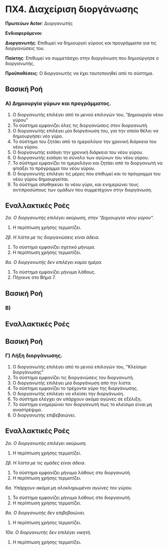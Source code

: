 # ΠΧ4. Διαχείριση διοργάνωσης

**Πρωτεύων Actor**: Διοργανωτής 

**Ενδιαφερόμενοι**:

**Διοργανωτής**: Επιθυμεί να δημιουργεί γύρους και προγράμματα για τις διοργανώσεις του.

**Παίκτης**: Επιθυμεί να συμμετάσχει στην διοργάνωση που δημιούργησε ο διοργανωτής.

**Προϋποθέσεις**: Ο διοργανωτής να έχει ταυτοποιηθεί από το σύστημα.

## Βασική Ροή

### Α) Δημιουργία γύρων και προγράμματος.
1. Ο διοργανωτής επιλέγει από το μενού επιλογών του, "Δημιουργία νέου γύρου"
2. Το σύστημα εμφανίζει όλες τις διοργανώσεις στον διοργανωτή.
3. Ο διοργανωτής επιλέγει μία διοργάνωση του, για την οποία θέλει να δημιουργήσει νέο γύρο.
4. Το σύστημα του ζητάει από το ημερολόγιο την χρονική διάρκεια του νέου γύρου.
5. Ο διοργανωτής εισάγει την χρονική διάρκεια του νέου γύρου.
6. Ο διοργανωτής εισάγει το σύνολο των αγώνων του νέου γύρου.
7. Το σύστημα εμφανίζει το ημερολόγιο και ζητάει από το διοργανωτή να φτιάξει το πρόγραμμα του νέου γύρου.
8. Ο διοργανωτής επιλέγει τις μέρες που επιθυμεί και το πρόγραμμα του νέου γύρου δημιουργείται.
9. Το σύστημα αποθηκεύει το νέου γύρο, και ενημερώνει τους αντιπροσώπους των ομάδων που συμμετέχουν στην διοργάνωση.

## Εναλλακτικές Ροές

*2α. Ο διοργανωτής επιλέγει ακύρωση, στην "Δημιουργία νέου γύρου".*
1. Η περίπτωση χρήσης τερματίζει.

*2β. Η λίστα με τις διοργανώσεις είναι άδεια.*
1. Το σύστημα εμφανίζει σχετικό μήνυμα.
2. Η περίπτωση χρήσης τερματίζει.

*8α. Ο διοργανωτής δεν επιλέγει καμία ημέρα.*
1. Το σύστημα εμφανίζει μήνυμα λάθους.
2. Πήγαινε στο Βήμα 7.

## Βασική Ροή

### Β) 

## Εναλλακτικές Ροές

## Βασική Ροή

### Γ) Λήξη διοργάνωσης.
1. Ο διοργανωτής επιλέγει από το μενού επιλογών του, "Κλείσιμο διοργάνωσης"
2. Το σύστημα εμφανίζει τις διοργανώσεις του διοργανωτή.
3. Ο διοργανωτής επιλέγει μία διοργάνωση από την λίστα.
4. Το σύστημα εμφανίζει το τρέχοντα γύρο της διοργάνωσης.
5. Ο διοργανωτής επιλέγει να κλείσει την διοργάνωση.
6. Το σύστημα ελέγχει αν υπάρχουν ακόμα αγώνες σε εξέλιξη.
7. Το σύστημα ενημερώνει τον διοργανωτή πως το κλείσιμο είναι μη αναστρέψιμο.
8. Ο διοργανωτής επιβεβαιώνει.

## Εναλλακτικές Ροές

*2α. Ο διοργανωτής επιλέγει ακύρωση.*
1. Η περίπτωση χρήσης τερματίζει.

*2β. Η λίστα με τις ομάδες είναι άδεια.*
1. Το σύστημα εμφανίζει μήνυμα λάθους στο διοργανωτή.
2. Η περίπτωση χρήσης τερματίζει.

*6α. Υπάρχουν ακόμα μη ολοκληρωμένοι αγώνες του γύρου.*
1. Το σύστημα εμφανίζει μήνυμα λάθους στο διοργανωτή.
2. Η περίπτωση χρήσης τερματίζει.

*8α. Ο διοργανωτής δεν επιβεβαιώνει.*
1. Η περίπτωση χρήσης τερματίζει.

*10α. Ο διοργανωτής δεν επιλέγει νικητή.*
1. Η περίπτωση χρήσης τερματίζει.